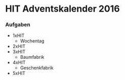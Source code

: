# HIT Adventskalender 2016

### Aufgaben
* 1xHIT
    - Wochentag
* 2xHIT
* 3xHIT
    - Baumfabrik
* 4xHIT
    - Geschenkfabrik
* 5xHIT